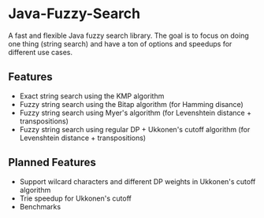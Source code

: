 # Java-Fuzzy-Search
A fast and flexible Java fuzzy search library. The goal is to focus on doing one thing (string search) and have a ton of options and speedups for different use cases.

## Features
- Exact string search using the KMP algorithm
- Fuzzy string search using the Bitap algorithm (for Hamming disance)
- Fuzzy string search using Myer's algorithm (for Levenshtein distance + transpositions)
- Fuzzy string search using regular DP + Ukkonen's cutoff algorithm (for Levenshtein distance + transpositions)

## Planned Features
- Support wilcard characters and different DP weights in Ukkonen's cutoff algorithm
- Trie speedup for Ukkonen's cutoff
- Benchmarks
